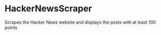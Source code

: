 # HackerNewsScraper
Scrapes the Hacker News website and displays the posts with at least 100 points
